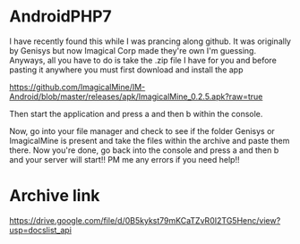 # AndroidPHP7

I have recently found this while I was prancing along github. It was originally by Genisys but now Imagical Corp made they're own I'm guessing. Anyways, all you have to do is take the .zip file I have for you and before pasting it anywhere you must first download and install the app

https://github.com/ImagicalMine/IM-Android/blob/master/releases/apk/ImagicalMine_0.2.5.apk?raw=true

Then start the application and press a and then b within the console.

Now, go into your file manager and check to see if the folder Genisys or ImagicalMine is present and take the files within the archive and paste them there. Now you're done, go back into the console and press a and then b and your server will start!! PM me any errors if you need help!!

# Archive link

https://drive.google.com/file/d/0B5kykst79mKCaTZvR0I2TG5Henc/view?usp=docslist_api
